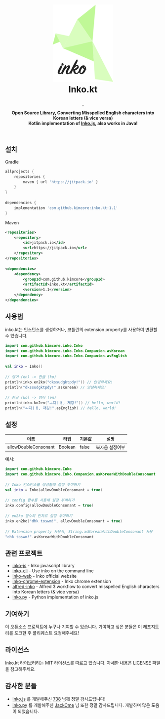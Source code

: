 <h1 align="center">
  <img height="250" src="https://github.com/738/inko/blob/master/images/inko_logo.png?raw=true" alt=""/>
  <br>Inko.kt
</h1>
<p align="center">
<a href="https://github.com/kimcore/inko.kt/releases">
  <img src="https://img.shields.io/jitpack/v/github/kimcore/inko.kt?style=flat-square" alt=""/>
</a>
<a href="https://github.com/kimcore/inko.kt/blob/master/LICENSE">
  <img src="https://img.shields.io/github/license/kimcore/inko.kt?style=flat-square" alt=""/>
</a>
</p>
<p align="center">
  <b>Open Source Library, Converting Misspelled English characters into Korean letters (& vice versa)</b><br/>
  <b>Kotlin implementation of <a href="https://github.com/738/inko">Inko.js</a>, also works in Java!</b><br/>
</p>
<br />

## 설치
Gradle
```gradle
allprojects {
    repositories {
        maven { url 'https://jitpack.io' }
    }
}

dependencies {
    implementation 'com.github.kimcore:inko.kt:1.1'
}
```
Maven
```xml
<repositories>
    <repository>
        <id>jitpack.io</id>
        <url>https://jitpack.io</url>
    </repository>
</repositories>

<dependencies>
    <dependency>
        <groupId>com.github.kimcore</groupId>
        <artifactId>inko.kt</artifactId>
        <version>1.1</version>
    </dependency>
</dependencies>
```
## 사용법
inko.kt는 인스턴스를 생성하거나, 코틀린의 extension property를 사용하여 변환할 수 있습니다.
```kotlin
import com.github.kimcore.inko.Inko
import com.github.kimcore.inko.Inko.Companion.asKorean
import com.github.kimcore.inko.Inko.Companion.asEnglish

val inko = Inko()

// 영어 (en) -> 한글 (ko)
println(inko.en2ko("dkssudgktpdy!")) // 안녕하세요!
println("dkssudgktpdy!".asKorean) // 안녕하세요!

// 한글 (ko) -> 영어 (en)
println(inko.ko2en("ㅗ디ㅣㅐ, 재깅!")) // hello, world!
println("ㅗ디ㅣㅐ, 재깅!".asEnglish) // hello, world!
```
## 설정
|이름|타입|기본값|설명| 
|---|---|---| --------------- |
|allowDoubleConsonant|Boolean|false|복자음 설정여부|

예시:
```kotlin
import com.github.kimcore.Inko
import com.github.kimcore.Inko.Companion.asKoreanWithDoubleConsonant

// Inko 인스턴스를 생성할때 설정 부여하기
val inko = Inko(allowDoubleConsonant = true)

// config 함수를 사용해 설정 부여하기
inko.config(allowDoubleConsonant = true)

// en2ko 함수의 인자로 설정 부여하기
inko.en2ko("dhk toswm!", allowDoubleConsonant = true)

// Extension property 사용시, String.asKoreanWithDoubleConsonant 사용
"dhk toswm!".asKoreanWithDoubleConsonant
```
## 관련 프로젝트
* [inko-js](https://github.com/738/inko) - Inko javascript library
* [inko-cli](https://github.com/738/inko-cli) - Use inko on the command line
* [inko-web](https://github.com/738/inko-web) - Inko official website
* [inko-chrome-extension](https://github.com/738/inko-chrome-extension) - Inko chrome extension
* [alfred-inko](https://github.com/738/alfred-inko) - Alfred 3 workflow to convert misspelled English characters into Korean letters (& vice versa)
* [inko.py](https://github.com/JackCme/inko.py) - Python implementation of inko.js
## 기여하기
이 오픈소스 프로젝트에 누구나 기여할 수 있습니다. 기여하고 싶은 분들은 이 레포지토리를 포크한 후 풀리퀘스트 요청해주세요!
## 라이선스
Inko.kt 라이브러리는 MIT 라이선스를 따르고 있습니다. 자세한 내용은 [LICENSE](https://github.com/JackCme/inko.py/blob/master/LICENSE) 파일을 참고해주세요.
## 감사한 분들
* [inko.js](https://github.com/738/inko) 를 개발해주신 [738](https://github.com/738) 님께 정말 감사드립니다!
* [inko.py](https://github.com/JackCme/inko.py) 를 개발해주신 [JackCme](https://github.com/JackCme) 님 또한 정말 감사드립니다. 개발하며 많은 도움이 되었습니다.
